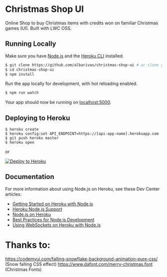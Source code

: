 # Christmas Shop UI

Online Shop to buy Christmas items with credits won on familiar Christmas games (UI).
Built with LWC OSS.

## Running Locally

Make sure you have [Node.js](http://nodejs.org/) and the [Heroku CLI](https://cli.heroku.com/) installed.

```sh
$ git clone https://github.com/albarivas/christmas-shop-ui # or clone your own fork
$ cd christmas-shop-ui
$ npm install
```

Run the app locally for development, with hot reloading enabled.

```sh
$ npm run watch
```

Your app should now be running on [localhost:5000](http://localhost:5000/).

## Deploying to Heroku

```
$ heroku create
$ heroku config:set API_ENDPOINT=https://[api-app-name].herokuapp.com
$ git push heroku master
$ heroku open
```

or

[![Deploy to Heroku](https://www.herokucdn.com/deploy/button.png)](https://heroku.com/deploy)

## Documentation

For more information about using Node.js on Heroku, see these Dev Center articles:

-   [Getting Started on Heroku with Node.js](https://devcenter.heroku.com/articles/getting-started-with-nodejs)
-   [Heroku Node.js Support](https://devcenter.heroku.com/articles/nodejs-support)
-   [Node.js on Heroku](https://devcenter.heroku.com/categories/nodejs)
-   [Best Practices for Node.js Development](https://devcenter.heroku.com/articles/node-best-practices)
-   [Using WebSockets on Heroku with Node.js](https://devcenter.heroku.com/articles/node-websockets)

# Thanks to:

https://codemyui.com/falling-snowflake-background-animation-pure-css/ (Snow falling CSS effect)
https://www.dafont.com/merry-christmas.font (Christmas Fonts)
